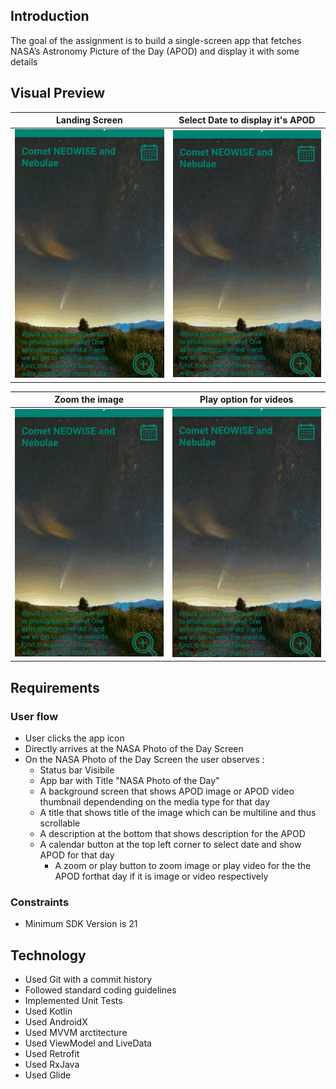 ## Introduction

The goal of the assignment is to build a single-screen app that fetches NASA’s Astronomy Picture of the Day (APOD) and display it with some details

## Visual Preview

Landing Screen |  Select Date to display it's APOD
:-------------------------:|:-------------------------:
![Alt Text](https://github.com/neetidotexe/NASA_Photo_of_the_Day/blob/master/Landing_Screen.gif)  |  ![Alt Text](https://github.com/neetidotexe/NASA_Photo_of_the_Day/blob/master/Show_APOD_On_Date.gif)

Zoom the image |  Play option for videos
:-------------------------:|:-------------------------:
![Alt Text](https://github.com/neetidotexe/NASA_Photo_of_the_Day/blob/master/APOD_Zoom.gif)|![Alt Text](https://github.com/neetidotexe/NASA_Photo_of_the_Day/blob/master/APOD_Video_Option.gif)

## Requirements

### User flow
- User clicks the app icon
- Directly arrives at the NASA Photo of the Day Screen
- On the NASA Photo of the Day Screen the user observes : 
	* Status bar Visibile
	* App bar with Title "NASA Photo of the Day"  
	* A background screen that shows APOD image or APOD video thumbnail dependending on the media type for that day
	* A title that shows title of the image which can be multiline and thus scrollable
	* A description at the bottom that shows description for the APOD
  * A calendar button at the top left corner to select date and show APOD for that day
	* A zoom or play button to zoom image or play video for the the APOD forthat day if it is image or video respectively
 
 ### Constraints
 - Minimum SDK Version is 21

## Technology

- Used Git with a commit history
- Followed standard coding guidelines 
- Implemented Unit Tests
- Used Kotlin
- Used AndroidX 
- Used MVVM arctitecture
- Used ViewModel and LiveData
- Used Retrofit
- Used RxJava
- Used Glide



